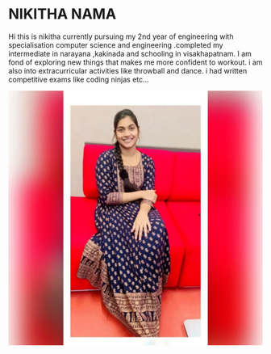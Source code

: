 # NIKITHA NAMA 

Hi this is nikitha currently  pursuing my 2nd year of engineering with specialisation computer science and engineering .completed my intermediate in narayana ,kakinada and schooling in visakhapatnam. I am fond of exploring new things that makes me more confident to workout. i am also into extracurricular activities like throwball and dance. i had written competitive exams like coding ninjas etc...

![nikitha](nikitha.jpeg)  
